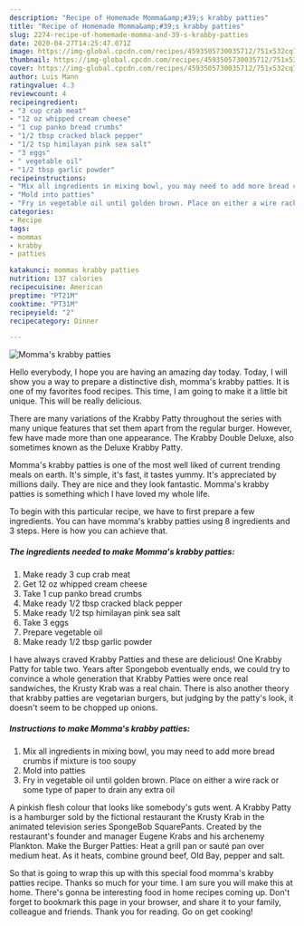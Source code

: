 ```yaml
---
description: "Recipe of Homemade Momma&amp;#39;s krabby patties"
title: "Recipe of Homemade Momma&amp;#39;s krabby patties"
slug: 2274-recipe-of-homemade-momma-and-39-s-krabby-patties
date: 2020-04-27T14:25:47.071Z
image: https://img-global.cpcdn.com/recipes/4593505730035712/751x532cq70/mommas-krabby-patties-recipe-main-photo.jpg
thumbnail: https://img-global.cpcdn.com/recipes/4593505730035712/751x532cq70/mommas-krabby-patties-recipe-main-photo.jpg
cover: https://img-global.cpcdn.com/recipes/4593505730035712/751x532cq70/mommas-krabby-patties-recipe-main-photo.jpg
author: Luis Mann
ratingvalue: 4.3
reviewcount: 4
recipeingredient:
- "3 cup crab meat"
- "12 oz whipped cream cheese"
- "1 cup panko bread crumbs"
- "1/2 tbsp cracked black pepper"
- "1/2 tsp himilayan pink sea salt"
- "3 eggs"
- " vegetable oil"
- "1/2 tbsp garlic powder"
recipeinstructions:
- "Mix all ingredients in mixing bowl, you may need to add more bread crumbs if mixture is too soupy"
- "Mold into patties"
- "Fry in vegetable oil until golden brown. Place on either a wire rack or some type of paper to drain any extra oil"
categories:
- Recipe
tags:
- mommas
- krabby
- patties

katakunci: mommas krabby patties 
nutrition: 137 calories
recipecuisine: American
preptime: "PT21M"
cooktime: "PT31M"
recipeyield: "2"
recipecategory: Dinner

---
```



![Momma&#39;s krabby patties](https://img-global.cpcdn.com/recipes/4593505730035712/751x532cq70/mommas-krabby-patties-recipe-main-photo.jpg)

Hello everybody, I hope you are having an amazing day today. Today, I will show you a way to prepare a distinctive dish, momma&#39;s krabby patties. It is one of my favorites food recipes. This time, I am going to make it a little bit unique. This will be really delicious.

There are many variations of the Krabby Patty throughout the series with many unique features that set them apart from the regular burger. However, few have made more than one appearance. The Krabby Double Deluxe, also sometimes known as the Deluxe Krabby Patty.

Momma&#39;s krabby patties is one of the most well liked of current trending meals on earth. It's simple, it's fast, it tastes yummy. It's appreciated by millions daily. They are nice and they look fantastic. Momma&#39;s krabby patties is something which I have loved my whole life.


To begin with this particular recipe, we have to first prepare a few ingredients. You can have momma&#39;s krabby patties using 8 ingredients and 3 steps. Here is how you can achieve that.

<!--inarticleads1-->

##### The ingredients needed to make Momma&#39;s krabby patties:

1. Make ready 3 cup crab meat
1. Get 12 oz whipped cream cheese
1. Take 1 cup panko bread crumbs
1. Make ready 1/2 tbsp cracked black pepper
1. Make ready 1/2 tsp himilayan pink sea salt
1. Take 3 eggs
1. Prepare  vegetable oil
1. Make ready 1/2 tbsp garlic powder


I have always craved Krabby Patties and these are delicious! One Krabby Patty for table two. Years after Spongebob eventually ends, we could try to convince a whole generation that Krabby Patties were once real sandwiches, the Krusty Krab was a real chain. There is also another theory that krabby patties are vegetarian burgers, but judging by the patty&#39;s look, it doesn&#39;t seem to be chopped up onions. 

<!--inarticleads2-->

##### Instructions to make Momma&#39;s krabby patties:

1. Mix all ingredients in mixing bowl, you may need to add more bread crumbs if mixture is too soupy
1. Mold into patties
1. Fry in vegetable oil until golden brown. Place on either a wire rack or some type of paper to drain any extra oil


A pinkish flesh colour that looks like somebody&#39;s guts went. A Krabby Patty is a hamburger sold by the fictional restaurant the Krusty Krab in the animated television series SpongeBob SquarePants. Created by the restaurant&#39;s founder and manager Eugene Krabs and his archenemy Plankton. Make the Burger Patties: Heat a grill pan or sauté pan over medium heat. As it heats, combine ground beef, Old Bay, pepper and salt. 

So that is going to wrap this up with this special food momma&#39;s krabby patties recipe. Thanks so much for your time. I am sure you will make this at home. There's gonna be interesting food in home recipes coming up. Don't forget to bookmark this page in your browser, and share it to your family, colleague and friends. Thank you for reading. Go on get cooking!
